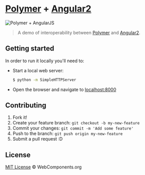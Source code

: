# [Polymer](http://www.polymer-project.org/) + [Angular2](http://angular.io/)

![Polymer + AngularJS](https://cloud.githubusercontent.com/assets/469908/3528048/4d5eb6e8-078b-11e4-9c9a-25ae4a22b439.jpg)

> A demo of interoperability between [Polymer](http://www.polymer-project.org/) and [Angular2](http://angular.io/).

## Getting started

In order to run it locally you'll need to:

* Start a local web server:

    ```sh
    $ python -m SimpleHTTPServer
    ```

* Open the browser and navigate to [localhost:8000](http://localhost:8000/)

## Contributing

1. Fork it!
2. Create your feature branch: `git checkout -b my-new-feature`
3. Commit your changes: `git commit -m 'Add some feature'`
4. Push to the branch: `git push origin my-new-feature`
5. Submit a pull request :D

## License

[MIT License](http://webcomponentsorg.mit-license.org/) © WebComponents.org
